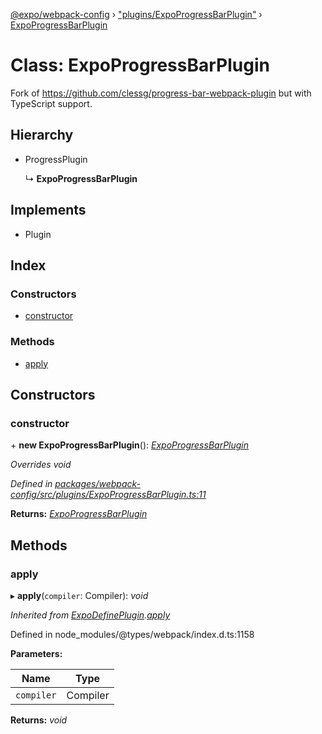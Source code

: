 [@expo/webpack-config](../README.md) › ["plugins/ExpoProgressBarPlugin"](../modules/_plugins_expoprogressbarplugin_.md) › [ExpoProgressBarPlugin](_plugins_expoprogressbarplugin_.expoprogressbarplugin.md)

# Class: ExpoProgressBarPlugin

Fork of https://github.com/clessg/progress-bar-webpack-plugin
but with TypeScript support.

## Hierarchy

* ProgressPlugin

  ↳ **ExpoProgressBarPlugin**

## Implements

* Plugin

## Index

### Constructors

* [constructor](_plugins_expoprogressbarplugin_.expoprogressbarplugin.md#constructor)

### Methods

* [apply](_plugins_expoprogressbarplugin_.expoprogressbarplugin.md#apply)

## Constructors

###  constructor

\+ **new ExpoProgressBarPlugin**(): *[ExpoProgressBarPlugin](_plugins_expoprogressbarplugin_.expoprogressbarplugin.md)*

*Overrides void*

*Defined in [packages/webpack-config/src/plugins/ExpoProgressBarPlugin.ts:11](https://github.com/expo/expo-cli/blob/61a3bbc1/packages/webpack-config/src/plugins/ExpoProgressBarPlugin.ts#L11)*

**Returns:** *[ExpoProgressBarPlugin](_plugins_expoprogressbarplugin_.expoprogressbarplugin.md)*

## Methods

###  apply

▸ **apply**(`compiler`: Compiler): *void*

*Inherited from [ExpoDefinePlugin](_plugins_expodefineplugin_.expodefineplugin.md).[apply](_plugins_expodefineplugin_.expodefineplugin.md#apply)*

Defined in node_modules/@types/webpack/index.d.ts:1158

**Parameters:**

Name | Type |
------ | ------ |
`compiler` | Compiler |

**Returns:** *void*
